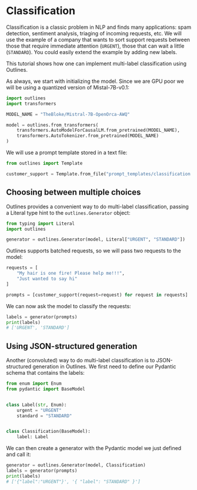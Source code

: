 # Classification

Classification is a classic problem in NLP and finds many applications: spam detection, sentiment analysis, triaging of incoming requests, etc. We will use the example of a company that wants to sort support requests between those that require immediate attention (`URGENT`), those that can wait a little (`STANDARD`). You could easily extend the example by adding new labels.


This tutorial shows how one can implement multi-label classification using Outlines.

As always, we start with initializing the model. Since we are GPU poor we will be using a quantized version of Mistal-7B-v0.1:

```python
import outlines
import transformers

MODEL_NAME = "TheBloke/Mistral-7B-OpenOrca-AWQ"

model = outlines.from_transformers(
    transformers.AutoModelForCausalLM.from_pretrained(MODEL_NAME),
    transformers.AutoTokenizer.from_pretrained(MODEL_NAME)
)
```

We will use a prompt template stored in a text file:

```python
from outlines import Template

customer_support = Template.from_file("prompt_templates/classification.txt")
```

## Choosing between multiple choices

Outlines provides a convenient way to do multi-label classification, passing a Literal type hint to the `outlines.Generator` object:

```python
from typing import Literal
import outlines

generator = outlines.Generator(model, Literal["URGENT", "STANDARD"])

```
Outlines supports batched requests, so we will pass two requests to the model:

```python
requests = [
    "My hair is one fire! Please help me!!!",
    "Just wanted to say hi"
]

prompts = [customer_support(request=request) for request in requests]
```

We can now ask the model to classify the requests:

```python
labels = generator(prompts)
print(labels)
# ['URGENT', 'STANDARD']
```

## Using JSON-structured generation

Another (convoluted) way to do multi-label classification is to JSON-structured generation in Outlines. We first need to define our Pydantic schema that contains the labels:

```python
from enum import Enum
from pydantic import BaseModel


class Label(str, Enum):
    urgent = "URGENT"
    standard = "STANDARD"


class Classification(BaseModel):
    label: Label
```

We can then create a generator with the Pydantic model we just defined and call it:

```python
generator = outlines.Generator(model, Classification)
labels = generator(prompts)
print(labels)
# ['{"label":"URGENT"}', '{ "label": "STANDARD" }']
```
